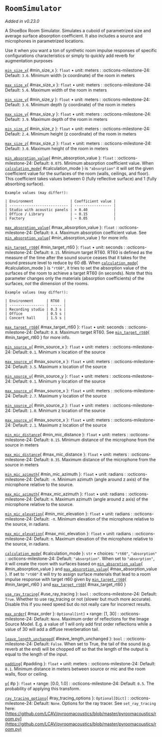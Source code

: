 # `RoomSimulator`

_Added in v0.23.0_

A ShoeBox Room Simulator. Simulates a cuboid of parametrized size and average surface absorption coefficient. It also includes a source
and microphones in parametrized locations.

Use it when you want a ton of synthetic room impulse responses of specific configurations
characteristics or simply to quickly add reverb for augmentation purposes

[`min_size_x`](#min_size_x){ #min_size_x }: `float` • unit: meters
:   :octicons-milestone-24: Default: `3.6`. Minimum width (x coordinate) of the room in meters

[`max_size_x`](#max_size_x){ #max_size_x }: `float` • unit: meters
:   :octicons-milestone-24: Default: `5.6`. Maximum width of the room in meters

[`min_size_y`](#min_size_y){ #min_size_y }: `float` • unit: meters
:   :octicons-milestone-24: Default: `3.6`. Minimum depth (y coordinate) of the room in meters

[`max_size_y`](#max_size_y){ #max_size_y }: `float` • unit: meters
:   :octicons-milestone-24: Default: `3.9`. Maximum depth of the room in meters

[`min_size_z`](#min_size_z){ #min_size_z }: `float` • unit: meters
:   :octicons-milestone-24: Default: `2.4`. Minimum height (z coordinate) of the room in meters

[`max_size_z`](#max_size_z){ #max_size_z }: `float` • unit: meters
:   :octicons-milestone-24: Default: `3.0`. Maximum height of the room in meters

[`min_absorption_value`](#min_absorption_value){ #min_absorption_value }: `float`
:   :octicons-milestone-24: Default: `0.075`. Minimum absorption coefficient value.
    When [`calculation_mode`](#calculation_mode){ #calculation_mode } is `"absorption"`
    it will set the given coefficient value for the surfaces of the room (walls,
    ceilings, and floor). This coefficient takes values between 0 (fully reflective
    surface) and 1 (fully absorbing surface).
    
    Example values (may differ!):
    
    | Environment                 | Coefficient value |
    | --------------------------- | ----------------- |
    | Studio with acoustic panels | > 0.40            |
    | Office / Library            | ~ 0.15            |
    | Factory                     | ~ 0.05            |

[`max_absorption_value`](#max_absorption_value){ #max_absorption_value }: `float`
:   :octicons-milestone-24: Default: `0.4`. Maximum absorption coefficient value. See
    [`min_absorption_value`](#min_absorption_value){ #min_absorption_value } for more
    info.

[`min_target_rt60`](#min_target_rt60){ #min_target_rt60 }: `float` • unit: seconds
:   :octicons-milestone-24: Default: `0.15`. Minimum target RT60. RT60 is defined as the
    measure of the time after the sound source ceases that it takes for the sound
    pressure level to reduce by 60 dB. When
    [`calculation_mode`](#calculation_mode){ #calculation_mode } is `"rt60"`, it tries
    to set the absorption value of the surfaces of the room to achieve a target RT60
    (in seconds). Note that this parameter changes only the materials (absorption
    coefficients) of the surfaces, _not_ the dimension of the rooms.

    Example values (may differ!):
    
    | Environment      | RT60  |
    | ---------------- | ----- |
    | Recording studio | 0.3 s |
    | Office           | 0.5 s |
    | Concert hall     | 1.5 s |

[`max_target_rt60`](#max_target_rt60){ #max_target_rt60 }: `float` • unit: seconds
:   :octicons-milestone-24: Default: `0.8`. Maximum target RT60. See
    [`min_target_rt60`](#min_target_rt60){ #min_target_rt60 } for more info.

[`min_source_x`](#min_source_x){ #min_source_x }: `float` • unit: meters
:   :octicons-milestone-24: Default: `0.1`. Minimum x location of the source

[`max_source_x`](#max_source_x){ #max_source_x }: `float` • unit: meters
:   :octicons-milestone-24: Default: `3.5`. Maximum x location of the source

[`min_source_y`](#min_source_y){ #min_source_y }: `float` • unit: meters
:   :octicons-milestone-24: Default: `0.1`. Minimum y location of the source

[`max_source_x`](#max_source_x){ #max_source_x }: `float` • unit: meters
:   :octicons-milestone-24: Default: `2.7`. Maximum y location of the source

[`min_source_z`](#min_source_z){ #min_source_z }: `float` • unit: meters
:   :octicons-milestone-24: Default: `1.0`. Minimum z location of the source

[`max_source_x`](#max_source_x){ #max_source_x }: `float` • unit: meters
:   :octicons-milestone-24: Default: `2.1`. Maximum z location of the source

[`min_mic_distance`](#min_mic_distance){ #min_mic_distance }: `float` • unit: meters
:   :octicons-milestone-24: Default: `0.15`. Minimum distance of the microphone from the
    source in meters

[`max_mic_distance`](#max_mic_distance){ #max_mic_distance }: `float` • unit: meters
:   :octicons-milestone-24: Default: `0.35`. Maximum distance of the microphone from the
    source in meters

[`min_mic_azimuth`](#min_mic_azimuth){ #min_mic_azimuth }: `float` • unit: radians
:   :octicons-milestone-24: Default: `-π`. Minimum azimuth (angle around z axis) of the
    microphone relative to the source.

[`max_mic_azimuth`](#max_mic_azimuth){ #max_mic_azimuth }: `float` • unit: radians
:   :octicons-milestone-24: Default: `π`. Maximum azimuth (angle around z axis) of the
    microphone relative to the source.

[`min_mic_elevation`](#min_mic_elevation){ #min_mic_elevation }: `float` • unit: radians
:   :octicons-milestone-24: Default: `-π`. Minimum elevation of the microphone relative
    to the source, in radians.

[`max_mic_elevation`](#max_mic_elevation){ #max_mic_elevation }: `float` • unit: radians
:   :octicons-milestone-24: Default: `π`. Maximum elevation of the microphone relative
    to the source, in radians.

[`calculation_mode`](#calculation_mode){ #calculation_mode }: `str` • choices: `"rt60"`, `"absorption"`
:   :octicons-milestone-24: Default: `"absorption"`. When set to `"absorption"`, it will
    create the room with surfaces based on
    [`min_absorption_value`](#min_absorption_value){ #min_absorption_value } and
    [`max_absorption_value`](#max_absorption_value){ #max_absorption_value }. If set to
    `"rt60"` it will try to assign surface materials that lead to a room impulse
    response with target rt60 given by
    [`min_target_rt60`](#min_target_rt60){ #min_target_rt60 } and
    [`max_target_rt60`](#max_target_rt60){ #max_target_rt60 }

[`use_ray_tracing`](#use_ray_tracing){ #use_ray_tracing }: `bool`
:   :octicons-milestone-24: Default: `True`. Whether to use ray_tracing or not (slower
    but much more accurate). Disable this if you need speed but do not really care for
    incorrect results.

[`max_order`](#max_order){ #max_order }: `Optional[int]` • range: [1, 30]
:   :octicons-milestone-24: Default: `None`. Maximum order of reflections for the Image
    Source Model. E.g. a value of 1 will only add first order reflections while a value
    of 30 will add a diffuse reverberation tail.

[`leave_length_unchanged`](#leave_length_unchanged){ #leave_length_unchanged }: `bool`
:   :octicons-milestone-24: Default: `False`. When set to True, the tail of the sound
    (e.g. reverb at the end) will be chopped off so that the length of the output is
    equal to the length of the input.

[`padding`](#padding){ #padding }: `float` • unit: meters
:   :octicons-milestone-24: Default: `0.1`. Minimum distance in meters between source or
    mic and the room walls, floor or ceiling.

[`p`](#p){ #p }: `float` • range: [0.0, 1.0]
:   :octicons-milestone-24: Default: `0.5`. The probability of applying this transform.

[`ray_tracing_options`](#ray_tracing_options){ #ray_tracing_options }: `Optional[Dict]`
:   :octicons-milestone-24: Default: `None`. Options for the ray tracer. See `set_ray_tracing` here:  
    [https://github.com/LCAV/pyroomacoustics/blob/master/pyroomacoustics/room.py](https://github.com/LCAV/pyroomacoustics/blob/master/pyroomacoustics/room.py)
